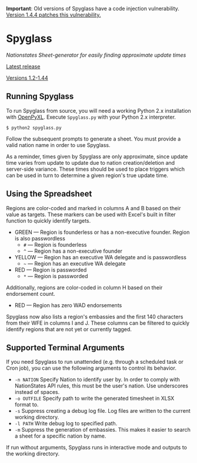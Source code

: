 **Important**: Old versions of Spyglass have a code injection vulnerability. [Version 1.4.4 patches this vulnerability.](https://github.com/khronion/Spyglass/releases/tag/v1.4.4)

# Spyglass

*Nationstates Sheet-generator for easily finding approximate update times*

[Latest release](https://github.com/6MB11/Spyglass/releases)

[Versions 1.2-1.44](https://github.com/khronion/Spyglass/releases)

## Running Spyglass

To run Spyglass from source, you will need a working Python 2.x installation with [OpenPyXL](https://openpyxl.readthedocs.io/en/default/). Execute `Spyglass.py` with your Python 2.x interpreter.

```
$ python2 spyglass.py
```

Follow the subsequent prompts to generate a sheet. You must provide a valid nation name in order to use Spyglass.

As a reminder, times given by Spyglass are only approximate, since update time varies from update to update due to nation creation/deletion and server-side variance. These times should be used to place triggers which can be used in turn to determine a given region's true update time.

## Using the Spreadsheet

Regions are color-coded and marked in columns A and B based on their value as targets. These markers can be used with
Excel's built in filter function to quickly identify targets.

- GREEN — Region is founderless or has a non-executive founder. Region is also passwordless
  - `#` — Region is founderless
  - `^` — Region has a non-executive founder
- YELLOW — Region has an executive WA delegate and is passwordless
  - `~` — Region has an executive WA delegate
- RED — Region is passworded
  - `*` — Region is passworded

Additionally, regions are color-coded in column H based on their endorsement count.

- RED — Region has zero WAD endorsements

Spyglass now also lists a region's embassies and the first 140 characters from their WFE in columns I and J. These columns can be filtered to quickly identify regions that are not yet or currently tagged.

## Supported Terminal Arguments

If you need Spyglass to run unattended (e.g. through a scheduled task or Cron job), you can use the following arguments
to control its behavior.

- `-n NATION` Specify Nation to identify user by. In order to comply with NationStates API rules, this must be the user's nation. Use underscores instead of spaces.
- `-o OUTFILE` Specify path to write the generated timesheet in XLSX format to.
- `-s` Suppress creating a debug log file. Log files are written to the current working directory.
- `-l PATH` Write debug log to specified path.
- `-m` Suppress the generation of embassies. This makes it easier to search a sheet for a specific nation by name.

If run without arguments, Spyglass runs in interactive mode and outputs to the working directory.
